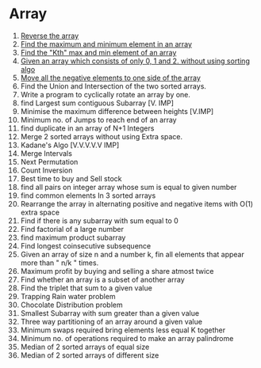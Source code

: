 # Array

1. [Reverse the array](ReverseArray.cpp)
2. [Find the maximum and minimum element in an array](MinMax.cpp)
3. [Find the "Kth" max and min element of an array](kthmin.cpp) 
4. [Given an array which consists of only 0, 1 and 2. without using sorting algo](zero.cpp) 
5. [Move all the negative elements to one side of the array](nega.cpp) 
6. Find the Union and Intersection of the two sorted arrays.
7. Write a program to cyclically rotate an array by one.
8. find Largest sum contiguous Subarray [V. IMP]
9. Minimise the maximum difference between heights [V.IMP]
10. Minimum no. of Jumps to reach end of an array
11. find duplicate in an array of N+1 Integers
12. Merge 2 sorted arrays without using Extra space.
13. Kadane's Algo [V.V.V.V.V IMP]
14. Merge Intervals
15. Next Permutation
16. Count Inversion
17. Best time to buy and Sell stock
18. find all pairs on integer array whose sum is equal to given number
19. find common elements In 3 sorted arrays
20. Rearrange the array in alternating positive and negative items with O(1) extra space
21. Find if there is any subarray with sum equal to 0
22. Find factorial of a large number
23. find maximum product subarray 
24. Find longest coinsecutive subsequence
25. Given an array of size n and a number k, fin all elements that appear more than " n/k " times.
26. Maximum profit by buying and selling a share atmost twice
27. Find whether an array is a subset of another array
28. Find the triplet that sum to a given value
29. Trapping Rain water problem
30. Chocolate Distribution problem
31. Smallest Subarray with sum greater than a given value
32. Three way partitioning of an array around a given value
33. Minimum swaps required bring elements less equal K together
34. Minimum no. of operations required to make an array palindrome
35. Median of 2 sorted arrays of equal size
36. Median of 2 sorted arrays of different size